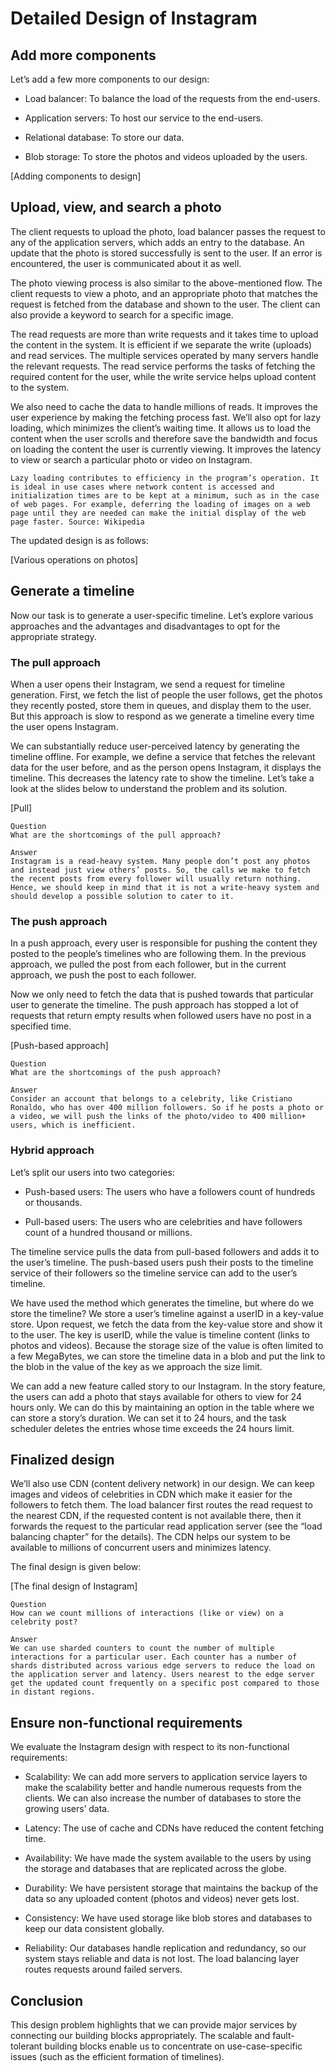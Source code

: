 # Detailed Design of Instagram
## Add more components
Let’s add a few more components to our design:

- Load balancer: To balance the load of the requests from the end-users.

- Application servers: To host our service to the end-users.

- Relational database: To store our data.

- Blob storage: To store the photos and videos uploaded by the users.

[Adding components to design]

## Upload, view, and search a photo
The client requests to upload the photo, load balancer passes the request to any of the application servers, which adds an entry to the database. An update that the photo is stored successfully is sent to the user. If an error is encountered, the user is communicated about it as well.

The photo viewing process is also similar to the above-mentioned flow. The client requests to view a photo, and an appropriate photo that matches the request is fetched from the database and shown to the user. The client can also provide a keyword to search for a specific image.

The read requests are more than write requests and it takes time to upload the content in the system. It is efficient if we separate the write (uploads) and read services. The multiple services operated by many servers handle the relevant requests. The read service performs the tasks of fetching the required content for the user, while the write service helps upload content to the system.

We also need to cache the data to handle millions of reads. It improves the user experience by making the fetching process fast. We’ll also opt for lazy loading, which minimizes the client’s waiting time. It allows us to load the content when the user scrolls and therefore save the bandwidth and focus on loading the content the user is currently viewing. It improves the latency to view or search a particular photo or video on Instagram.

```
Lazy loading contributes to efficiency in the program’s operation. It is ideal in use cases where network content is accessed and initialization times are to be kept at a minimum, such as in the case of web pages. For example, deferring the loading of images on a web page until they are needed can make the initial display of the web page faster. Source: Wikipedia
```

The updated design is as follows:

[Various operations on photos]

## Generate a timeline
Now our task is to generate a user-specific timeline. Let’s explore various approaches and the advantages and disadvantages to opt for the appropriate strategy.

### The pull approach
When a user opens their Instagram, we send a request for timeline generation. First, we fetch the list of people the user follows, get the photos they recently posted, store them in queues, and display them to the user. But this approach is slow to respond as we generate a timeline every time the user opens Instagram.

We can substantially reduce user-perceived latency by generating the timeline offline. For example, we define a service that fetches the relevant data for the user before, and as the person opens Instagram, it displays the timeline. This decreases the latency rate to show the timeline. Let’s take a look at the slides below to understand the problem and its solution.

[Pull]

```
Question
What are the shortcomings of the pull approach?

Answer
Instagram is a read-heavy system. Many people don’t post any photos and instead just view others’ posts. So, the calls we make to fetch the recent posts from every follower will usually return nothing. Hence, we should keep in mind that it is not a write-heavy system and should develop a possible solution to cater to it.
```

### The push approach
In a push approach, every user is responsible for pushing the content they posted to the people’s timelines who are following them. In the previous approach, we pulled the post from each follower, but in the current approach, we push the post to each follower.

Now we only need to fetch the data that is pushed towards that particular user to generate the timeline. The push approach has stopped a lot of requests that return empty results when followed users have no post in a specified time.

[Push-based approach]

```
Question
What are the shortcomings of the push approach?

Answer
Consider an account that belongs to a celebrity, like Cristiano Ronaldo, who has over 400 million followers. So if he posts a photo or a video, we will push the links of the photo/video to 400 million+ users, which is inefficient.
```

### Hybrid approach
Let’s split our users into two categories:

- Push-based users: The users who have a followers count of hundreds or thousands.

- Pull-based users: The users who are celebrities and have followers count of a hundred thousand or millions.

The timeline service pulls the data from pull-based followers and adds it to the user’s timeline. The push-based users push their posts to the timeline service of their followers so the timeline service can add to the user’s timeline.

We have used the method which generates the timeline, but where do we store the timeline? We store a user’s timeline against a userID in a key-value store. Upon request, we fetch the data from the key-value store and show it to the user. The key is userID, while the value is timeline content (links to photos and videos). Because the storage size of the value is often limited to a few MegaBytes, we can store the timeline data in a blob and put the link to the blob in the value of the key as we approach the size limit.

We can add a new feature called story to our Instagram. In the story feature, the users can add a photo that stays available for others to view for 24 hours only. We can do this by maintaining an option in the table where we can store a story’s duration. We can set it to 24 hours, and the task scheduler deletes the entries whose time exceeds the 24 hours limit.

## Finalized design
We’ll also use CDN (content delivery network) in our design. We can keep images and videos of celebrities in CDN which make it easier for the followers to fetch them. The load balancer first routes the read request to the nearest CDN, if the requested content is not available there, then it forwards the request to the particular read application server (see the “load balancing chapter” for the details). The CDN helps our system to be available to millions of concurrent users and minimizes latency.

The final design is given below:

[The final design of Instagram]

```
Question
How can we count millions of interactions (like or view) on a celebrity post?

Answer
We can use sharded counters to count the number of multiple interactions for a particular user. Each counter has a number of shards distributed across various edge servers to reduce the load on the application server and latency. Users nearest to the edge server get the updated count frequently on a specific post compared to those in distant regions.
```

## Ensure non-functional requirements
We evaluate the Instagram design with respect to its non-functional requirements:

- Scalability: We can add more servers to application service layers to make the scalability better and handle numerous requests from the clients. We can also increase the number of databases to store the growing users’ data.

- Latency: The use of cache and CDNs have reduced the content fetching time.

- Availability: We have made the system available to the users by using the storage and databases that are replicated across the globe.

- Durability: We have persistent storage that maintains the backup of the data so any uploaded content (photos and videos) never gets lost.

- Consistency: We have used storage like blob stores and databases to keep our data consistent globally.

- Reliability: Our databases handle replication and redundancy, so our system stays reliable and data is not lost. The load balancing layer routes requests around failed servers.

## Conclusion
This design problem highlights that we can provide major services by connecting our building blocks appropriately. The scalable and fault-tolerant building blocks enable us to concentrate on use-case-specific issues (such as the efficient formation of timelines).
